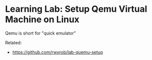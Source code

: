# Learning Lab: Setup Qemu Virtual Machine on Linux

Qemu is short for "quick emulator"

Related:

* <https://github.com/rwxrob/lab-quemu-setup>
